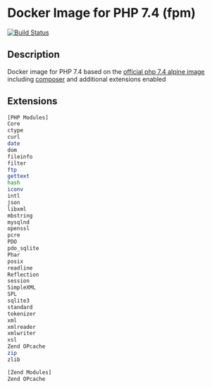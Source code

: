 # Docker Image for PHP 7.4 (fpm)
[![Build Status](https://travis-ci.org/tmtde/php73-fpm.svg?branch=master)](https://travis-ci.org/tmtde/php73-fpm)

## Description

Docker image for PHP 7.4 based on the [official php 7.4 alpine image](https://github.com/docker-library/php/tree/master/7.4/alpine3.11/fpm) including [composer](https://getcomposer.org) and additional extensions enabled

## Extensions

```sh
[PHP Modules]
Core
ctype
curl
date
dom
fileinfo
filter
ftp
gettext
hash
iconv
intl
json
libxml
mbstring
mysqlnd
openssl
pcre
PDO
pdo_sqlite
Phar
posix
readline
Reflection
session
SimpleXML
SPL
sqlite3
standard
tokenizer
xml
xmlreader
xmlwriter
xsl
Zend OPcache
zip
zlib

[Zend Modules]
Zend OPcache
```
